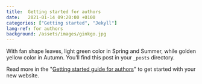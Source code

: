 ```yaml
---
title:  Getting started for authors
date:   2021-01-14 09:20:00 +0100
categories: ["Getting started", "Jekyll"]
lang-ref: for authors
background: /assets/images/ginkgo.jpg
---
```

With fan shape leaves, light green color in Spring and Summer, while golden yellow color in Autumn. You’ll find this post in your `_posts` directory.

Read more in the "[Getting started guide for authors](https://github.com/gbif/hosted-portals/blob/main/getting-started/for-authors.md)" to get started with your new website.
